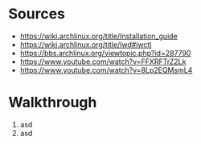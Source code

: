 # Sources
- <https://wiki.archlinux.org/title/Installation_guide>
- <https://wiki.archlinux.org/title/Iwd#iwctl>
- <https://bbs.archlinux.org/viewtopic.php?id=287790>
- <https://www.youtube.com/watch?v=FFXRFTrZ2Lk>
- <https://www.youtube.com/watch?v=8Lp2EQMsmL4>

# Walkthrough
1. asd
2. asd
